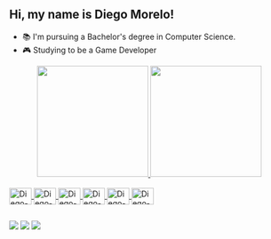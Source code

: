 ## Hi, my name is Diego Morelo!

- 📚 I'm pursuing a Bachelor's degree in Computer Science.
- 🎮 Studying to be a Game Developer


<!--github stats-->
<div align="center" style="display: inline">
   <a href="https://github.com/Dimores">
   <div style="display: inline_block">
      <img height="200" src="https://github-readme-stats.vercel.app/api?username=Dimores&show_icons=true&include_all_commits=true&count_private=true&theme=radical"/>
      <img height="200" src="https://github-readme-stats.vercel.app/api/top-langs/?username=Dimores&layout=compact&langs_count=7&theme=radical"/>
   </div>
</div>


<div style="display: inline_block"><br>
  <img align="center" alt="Diego-Java" height="30" width="40" src="https://cdn.jsdelivr.net/gh/devicons/devicon@latest/icons/java/java-original.svg">
  <img align="center" alt="Diego-Python" height="30" width="40" src="https://cdn.jsdelivr.net/gh/devicons/devicon@latest/icons/python/python-original.svg">
  <img align="center" alt="Diego-C++" height="30" width="40" src="https://cdn.jsdelivr.net/gh/devicons/devicon@latest/icons/cplusplus/cplusplus-original.svg">
  <img align="center" alt="Diego-C#" height="30" width="40" src="https://cdn.jsdelivr.net/gh/devicons/devicon@latest/icons/csharp/csharp-original.svg">
  <img align="center" alt="Diego-HTML" height="30" width="40" src="https://cdn.jsdelivr.net/gh/devicons/devicon@latest/icons/html5/html5-original.svg">
  <img align="center" alt="Diego-HTML" height="30" width="40" src="https://cdn.jsdelivr.net/gh/devicons/devicon@latest/icons/c/c-original.svg">
</div>
  
  ##
 
<div> 
  <a href = "mailto:diegomoreloalvaresduar@gmail.com"><img src="https://img.shields.io/badge/-Gmail-%23333?style=for-the-badge&logo=gmail&logoColor=white" target="_blank"></a>
  <a href="https://www.linkedin.com/in/diego-morelo-97aa122a3" target="_blank"><img src="https://img.shields.io/badge/-LinkedIn-%230077B5?style=for-the-badge&logo=linkedin&logoColor=white" target="_blank"></a> 
  <a href="https://api.whatsapp.com/send?phone=5532999032153" target="_blank"><img src="https://img.shields.io/badge/WhatsApp-25D366?style=for-the-badge&logo=whatsapp&logoColor=white" target="_blank"></a> 
</div>
